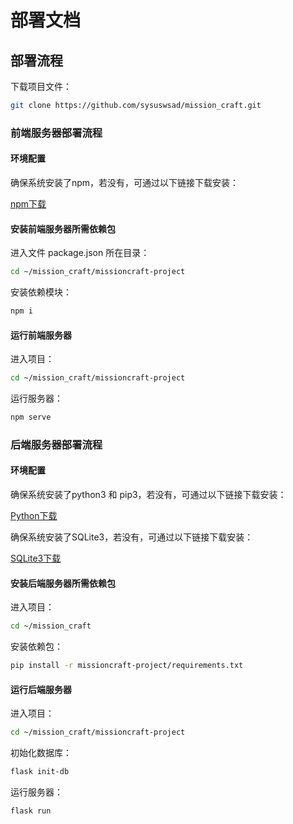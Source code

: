 # 部署文档




## 部署流程

下载项目文件：

```bash
git clone https://github.com/sysuswsad/mission_craft.git
```



### 前端服务器部署流程

#### 环境配置

确保系统安装了npm，若没有，可通过以下链接下载安装：

[npm下载](https://www.npmjs.com/)

#### 安装前端服务器所需依赖包

进入文件 package.json 所在目录：

```bash
cd ~/mission_craft/missioncraft-project
```

安装依赖模块：

```bash
npm i
```



#### 运行前端服务器

进入项目：

```bash
cd ~/mission_craft/missioncraft-project 
```



运行服务器：

```bash
npm serve
```



### 后端服务器部署流程

#### 环境配置

确保系统安装了python3 和 pip3，若没有，可通过以下链接下载安装：

[Python下载](https://www.python.org/downloads/)

确保系统安装了SQLite3，若没有，可通过以下链接下载安装：

[SQLite3下载](https://www.sqlite.org/download.html)



#### 安装后端服务器所需依赖包

进入项目：

```bash
cd ~/mission_craft
```



安装依赖包：

```bash
pip install -r missioncraft-project/requirements.txt
```



#### 运行后端服务器

进入项目：

```bash
cd ~/mission_craft/missioncraft-project 
```



初始化数据库：

```bash
flask init-db
```



运行服务器：

```bash
flask run
```

